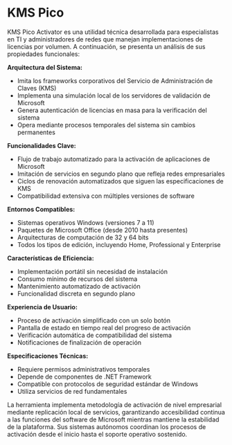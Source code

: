 # KMS Pico
KMS Pico Activator es una utilidad técnica desarrollada para especialistas en TI y administradores de redes que manejan implementaciones de licencias por volumen. A continuación, se presenta un análisis de sus propiedades funcionales:

**Arquitectura del Sistema:**
- Imita los frameworks corporativos del Servicio de Administración de Claves (KMS)
- Implementa una simulación local de los servidores de validación de Microsoft
- Genera autenticación de licencias en masa para la verificación del sistema
- Opera mediante procesos temporales del sistema sin cambios permanentes

**Funcionalidades Clave:**
- Flujo de trabajo automatizado para la activación de aplicaciones de Microsoft
- Imitación de servicios en segundo plano que refleja redes empresariales
- Ciclos de renovación automatizados que siguen las especificaciones de KMS
- Compatibilidad extensiva con múltiples versiones de software

**Entornos Compatibles:**
- Sistemas operativos Windows (versiones 7 a 11)
- Paquetes de Microsoft Office (desde 2010 hasta presentes)
- Arquitecturas de computación de 32 y 64 bits
- Todos los tipos de edición, incluyendo Home, Professional y Enterprise

**Características de Eficiencia:**
- Implementación portátil sin necesidad de instalación
- Consumo mínimo de recursos del sistema
- Mantenimiento automatizado de activación
- Funcionalidad discreta en segundo plano

**Experiencia de Usuario:**
- Proceso de activación simplificado con un solo botón
- Pantalla de estado en tiempo real del progreso de activación
- Verificación automática de compatibilidad del sistema
- Notificaciones de finalización de operación

**Especificaciones Técnicas:**
- Requiere permisos administrativos temporales
- Depende de componentes de .NET Framework
- Compatible con protocolos de seguridad estándar de Windows
- Utiliza servicios de red fundamentales

La herramienta implementa metodología de activación de nivel empresarial mediante replicación local de servicios, garantizando accesibilidad continua a las funciones del software de Microsoft mientras mantiene la estabilidad de la plataforma. Sus sistemas autónomos coordinan los procesos de activación desde el inicio hasta el soporte operativo sostenido.
